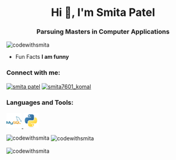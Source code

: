 <h1 align="center">Hi 👋, I'm Smita Patel</h1>
<h3 align="center">Parsuing Masters in Computer Applications </h3
  


<p align="left"> <img src="https://komarev.com/ghpvc/?username=codewithsmita&label=Profile%20views&color=0e75b6&style=flat" alt="codewithsmita" /> </p>

- Fun Facts **I am funny**
<h3 align="left">Connect with me:</h3>
<p align="left">
<a href="https://linkedin.com/in/smita patel" target="blank"><img align="center" src="https://raw.githubusercontent.com/rahuldkjain/github-profile-readme-generator/master/src/images/icons/Social/linked-in-alt.svg" alt="smita patel" height="30" width="40" /></a>
<a href="https://instagram.com/smita7601_komal" target="blank"><img align="center" src="https://raw.githubusercontent.com/rahuldkjain/github-profile-readme-generator/master/src/images/icons/Social/instagram.svg" alt="smita7601_komal" height="30" width="40" /></a>
</p>

<h3 align="left">Languages and Tools:</h3>
<p align="left"> <a href="https://www.mysql.com/" target="_blank" rel="noreferrer"> <img src="https://raw.githubusercontent.com/devicons/devicon/master/icons/mysql/mysql-original-wordmark.svg" alt="mysql" width="40" height="40"/> </a> <a href="https://www.python.org" target="_blank" rel="noreferrer"> <img src="https://raw.githubusercontent.com/devicons/devicon/master/icons/python/python-original.svg" alt="python" width="40" height="40"/> </a> </p>

<p><img align="left" src="https://github-readme-stats.vercel.app/api/top-langs?username=codewithsmita&show_icons=true&locale=en&layout=compact" alt="codewithsmita" /></p>

<p>&nbsp;<img align="center" src="https://github-readme-stats.vercel.app/api?username=codewithsmita&show_icons=true&locale=en" alt="codewithsmita" /></p>

<p><img align="center" src="https://github-readme-streak-stats.herokuapp.com/?user=codewithsmita&" alt="codewithsmita" /></p>

